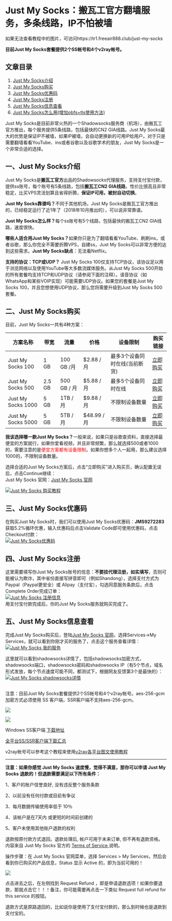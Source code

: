 <h1>Just My Socks：搬瓦工官方翻墙服务，多条线路，IP不怕被墙</h1>

如果无法查看教程中的图片，可访问https://tr1.freeair888.club/just-my-socks

**目前Just My Socks套餐提供2个SS帐号和4个v2ray帐号。**

<h2>文章目录</h2>
<ol id="user-content-content-index-contents">
 	<li><a href="#user-content-just1">Just My Socks介绍</a></li>
 	<li><a href="#user-content-just2">Just My Socks购买</a></li>
 	<li><a href="#user-content-just3">Just My Socks优惠码</a></li>
 	<li><a href="#user-content-just4">Just My Socks注册</a></li>
 	<li><a href="#user-content-just5">Just My Socks信息查看</a></li>
 	<li><a href="#user-content-just6">Just My Socks怎么用(增加obfs=tls使用方法)</a></li>
</ol>
<p class="keepp">
Just My Socks是目前非常火热的一个Shadowsocks服务商（机场），由搬瓦工官方推出，每个服务提供5条线路，包括最快的CN2 GIA线路。Just My Socks最大的优势是保证IP不被墙，如果IP被墙，会自动更换新的可用IP给用户。对于只是需要翻墙看看YouTube、ins或者谷歌以及谷歌学术的朋友，Just My Socks是一个非常合适的选择。
</p>
<h2 id="user-content-just1"><span id="just_my_socks">一、Just My Socks介绍</span></h2>
<p class="keepp">
Just My Socks是<strong>搬瓦工官方</strong>出品的Shadowsocks代理服务，支持支付宝付款，提供ss账号，每个账号有5条线路，包括<strong>搬瓦工CN2 GIA线路</strong>，性价比很高且非常稳定，比买VPS灵活划算且省得折腾，<strong>保证IP可用，被封自动切换</strong>。
</p>
<p class="keepp">
<strong>Just My Socks靠谱吗？</strong>不同于其他机场，Just My Socks是搬瓦工官方推出的，已经稳定运行了近1年了（2018年10月推出的），可以说非常靠谱。
</p>
<p class="keepp">
<strong>Just My Socks怎么样？</strong>每个ss账号有5个线路，包括最快的搬瓦工CN2 GIA线路，速度很快。
</p>
<p class="keepp">
<strong>哪些人适合用Just My Socks？</strong>如果你只是为了翻墙看看YouTube、刷刷ins，或者谷歌，那么你完全不需要折腾VPS，自建ss，Just My Socks可以非常方便的达到这些需求。<strong>Just My Socks缺点</strong>：无法看Netflix。
</p>
<p class="keepp">
<strong>支持的协议：TCP或UDP？</strong>
Just My Socks 100仅支持TCP协议，该协议足以用于浏览网络以及使用YouTube等大多数流媒体服务。从Just My Socks 500开始的所有套餐均支持TCP和UDP协议（请参阅下面的注释）。语音协议（如WhatsApp和某些VOIP实现）可能需要UDP协议。如果您的套餐是Just My Socks 100，并且您想使用UDP协议，那么您将需要升级到Just My Socks 500套餐。
</p>
<h2 id="user-content-just2"><span id="just_my_socks-2">二、Just My Socks购买</span></h2>
<p class="keepp">目前，Just My Socks一共有4种方案：</p>
<table id="tablepress-1">
<thead>
<tr>
<th>方案名称</th>
<th>带宽</th>
<th>流量</th>
<th>价格</th>
<th>设备限制</th>
<th>购买链接</th>
</tr>
</thead>
<tbody>
<tr>
<td>Just My Socks 100</td>
<td>1 GB</td>
<td>100 GB /月</td>
<td>$2.88 / 月</td>
<td>最多3个设备同时在线(当前断货)</td>
<td><a rel="nofollow" href="https://justmysocks3.net/members/aff.php?aff=8225&pid=1">立即购买</a></td>
</tr>
<tr>
<td>Just My Socks 500</td>
<td>2.5 GB</td>
<td>500 GB / 月</td>
<td>$5.88 / 月</td>
<td>最多5个设备同时在线</td>
<td><a rel="nofollow" href="https://justmysocks3.net/members/aff.php?aff=8225&pid=2">立即购买</a></td>
</tr>
<tr>
<td>Just My Socks 1000</td>
<td>5 GB</td>
<td>1TB / 月</td>
<td>$9.88 / 月</td>
<td>不限制设备数量</td>
<td><a rel="nofollow" href="https://justmysocks3.net/members/aff.php?aff=8225&pid=3">立即购买</a></td>
</tr>
<tr>
<td>Just My Socks 5000</td>
<td>5 GB</td>
<td>5TB / 月</td>
<td>$48.99 / 月</td>
<td>不限制设备数量</td>
<td><a rel="nofollow" href="https://justmysocks3.net/members/aff.php?aff=8225&pid=4">立即购买</a></td>
</tr>
</tbody>
</table>
<p class="keepp">
<strong>我该选择哪一款Just My Socks？</strong>一般来说，如果只是谷歌查资料，直接选择最便宜的方案就行，如果你爱看视频，并且非常频繁，那么就选择500或者1000的，需要注意的是<span style="color: #ff0000;">便宜方案都有设备限制</span>，如果你想多个人一起用，那么建议选择1000的，不限制设备数量。
</p>
<p class="keepp">
选择合适的Just My Socks方案后，点击“立即购买”进入购买页，确认配置无误后，点击Continue继续：
<br class="keepp">
Just My Socks 官网：<a rel="nofollow" href="https://justmysocks3.net/members/aff.php?aff=8225&gid=1">Just My Socks 官网</a>
</p>
<a href="https://github.com/killgcd/justmysocks/blob/master/images/jms-1.png" target="_blank" rel="noopener noreferrer"><img style="max-width:100%" src="https://github.com/killgcd/justmysocks/raw/master/images/jms-1.png" alt="Just My Socks 购买教程" /></a>
<h2 id="user-content-just3"><span id="just_my_socks-3">三、Just My Socks优惠码</span></h2>
<p class="keepp">
在购买Just My Socks时，我们可以使用Just My Socks优惠码：<strong>JMS9272283</strong>获取5.2%循环优惠，输入优惠码后点击Validate Code即可使用优惠码，点击Checkout付款：
<br class="keepp">
<a href="https://github.com/killgcd/justmysocks/blob/master/images/jms-2.png" target="_blank" rel="noopener noreferrer"><img style="max-width:100%" src="https://github.com/killgcd/justmysocks/raw/master/images/jms-2.png" alt="Just My Socks优惠码" /></a>
</p>
<h2 id="user-content-just4"><span id="just_my_socks-4">四、Just My Socks注册</span></h2>
<p class="keepp">
这里需要填写你Just My Socks账号的信息：<strong>不要挂代理注册，如实填写</strong>，否则可能被认为欺诈，其中省份直接写拼音即可（例如Shandong），选择支付方式为Paypal（Paypal更安全）或 Alipay（支付宝），勾选同意服务条款后，点击Complete Order完成订单：
<br class="keepp">
<a href="https://github.com/killgcd/justmysocks/blob/master/images/jms-3.png" target="_blank" rel="noopener noreferrer"><img style="max-width:100%" src="https://github.com/killgcd/justmysocks/raw/master/images/jms-3.png" alt="Just My Socks 注册信息" /></a>
<br class="keepp">
用支付宝付款完成后，你的Just My Socks服务就购买完成了。
</p>
<h2 id="user-content-just5"><span id="just_my_socks-5">五、Just My Socks信息查看</span></h2>
<p class="keepp">
完成Just My Socks购买后，登陆<a rel="nofollow" href="https://justmysocks3.net/members/aff.php?aff=8225&gid=1">Just My Socks 官网</a>，选择Services-&gt;My Services，就可以看到你刚才买的服务了，点击这个服务查看详情：
<br class="keepp">
<a href="https://github.com/killgcd/justmysocks/blob/master/images/jms-4.png" target="_blank" rel="noopener noreferrer"><img style="max-width:100%" src="https://github.com/killgcd/justmysocks/raw/master/images/jms-4.png" alt="Just My Socks 我的服务" /></a>
</p>
<p class="keepp">
这里就可以看到shadowsocks详情了，包括shadowsocks加密方式，shadowsocks端口，shadowsocks密码和shadowsocks IP（有5个节点，域名形式发放，每个节点速度可能不同，都测试下，根据网友反馈第3个是最快的）：
<br class="keepp">
<a href="https://github.com/killgcd/justmysocks/blob/master/images/jms-5.png" target="_blank" rel="noopener noreferrer"><img style="max-width:100%" src="https://github.com/killgcd/justmysocks/raw/master/images/jms-5.png" alt="Just My Socks shadowsocks详情" /></a>
</p>
<h2 id="user-content-just6"><span id="just_my_socks-6"></span></h2>
<p class="keepp">

注意：目前Just My Socks套餐提供2个SS帐号和4个v2ray帐号。aes-256-gcm 加密方式必须使用 SS 客户端，SSR客户端不支持aes-256-gcm。

![](https://cdn.jsdelivr.net/gh/Alvin9999/pac2/softimag/just1.jpg)

![](https://cdn.jsdelivr.net/gh/Alvin9999/pac2/softimag/just2.jpg)

Windows SS客户端 [下载地址](https://github.com/shadowsocks/shadowsocks-windows/releases) 

[全平台SS/SSR客户端下载汇总](http://www.mediafire.com/folder/sfqz8bmodqdx5/shadowsocks相关客户端)

v2ray帐号可以参考这个教程来使用[v2ray各平台图文使用教程](https://github.com/Alvin9999/new-pac/wiki/v2ray%E5%90%84%E5%B9%B3%E5%8F%B0%E5%9B%BE%E6%96%87%E4%BD%BF%E7%94%A8%E6%95%99%E7%A8%8B) 

***

**注意：如果你感觉 Just My Socks 速度慢，觉得不满意，那你可以申请 Just My Socks 退款的！但退款需要满足以下所有条件：**

1、客户的账户信誉良好, 没有违反整个服务条款

2、以前没有任何付款或目前有争议

3、每月数据传输使用率低于 10％

4、该帐户是在7天内 或更短的时间前创建的

5、客户未使用其他账户退款的权利

退款按原付款方式退回。退款处理后, 帐户可用于未来订单, 但不再有退款资格。内容来自 Just My Socks 官方的 [Terms of Service ](https://justmysocks3.net/members/index.php?rp=/knowledgebase/1/Terms-of-Service.html)说明。

操作步骤：在 Just My Socks 官网菜单，选择 Services > My Services，然后会看到你已购买的产品信息，Status 显示 Active 的，即为当前可用的！

![](https://cdn.jsdelivr.net/gh/Alvin9999/pac2/softimag/just3.jpg)

点击进去之后，在左侧找到 Request Refund ，即是申请退款选项！如果你要退款，那就点击它！！！备注，你可能需要再点击一下类似 Request full refund for this service 的按钮。

退款方式是原路退回的，比如说你是使用了支付宝付款的，那么到时候也是退款到支付宝的。